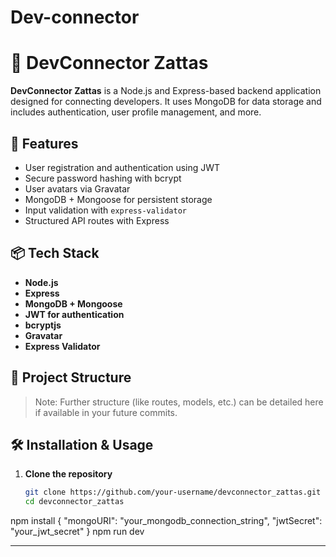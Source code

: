 # Dev-connector
# 📘 DevConnector Zattas

**DevConnector Zattas** is a Node.js and Express-based backend application designed for connecting developers. It uses MongoDB for data storage and includes authentication, user profile management, and more.

## 🚀 Features

- User registration and authentication using JWT
- Secure password hashing with bcrypt
- User avatars via Gravatar
- MongoDB + Mongoose for persistent storage
- Input validation with `express-validator`
- Structured API routes with Express

## 📦 Tech Stack

- **Node.js**
- **Express**
- **MongoDB + Mongoose**
- **JWT for authentication**
- **bcryptjs**
- **Gravatar**
- **Express Validator**

## 📁 Project Structure

> Note: Further structure (like routes, models, etc.) can be detailed here if available in your future commits.

## 🛠️ Installation & Usage

1. **Clone the repository**
   ```bash
   git clone https://github.com/your-username/devconnector_zattas.git
   cd devconnector_zattas
npm install
{
  "mongoURI": "your_mongodb_connection_string",
  "jwtSecret": "your_jwt_secret"
}
npm run dev

---



